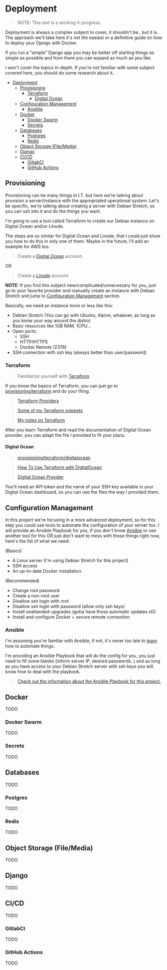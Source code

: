 # Deployment

> NOTE: This text is a working in progress.

Deployment is always a complex subject to cover, it shouldn't be.. but it is. The approach we'll take here
it's not the easiest or a definitive guide on how to deploy your Django with Docker.

If you run a "simple" Django app you may be better off starting things as simple as possible and from there
you can expand as much as you like.

I won't cover the topics in-depth. If you're not familiar with some subject covered here, you should do some
research about it.

- [Deployment](#deployment)
  - [Provisioning](#provisioning)
    - [Terraform](#terraform)
      - [Digital Ocean](#digital-ocean)
  - [Configuration Management](#configuration-management)
    - [Ansible](#ansible)
  - [Docker](#docker)
    - [Docker Swarm](#docker-swarm)
    - [Secrets](#secrets)
  - [Databases](#databases)
    - [Postgres](#postgres)
    - [Redis](#redis)
  - [Object Storage (File/Media)](#object-storage-filemedia)
  - [Django](#django)
  - [CI/CD](#cicd)
    - [GitlabCI](#gitlabci)
    - [GitHub Actions](#github-actions)

## Provisioning

Provisioning can be many things in I.T. but here we're talking about provision a server/instance with the
appropriated operational system. Let's be specific, we're talking about creating a server with Debian Stretch,
so you can ssh into it and do the things you want.

I'm going to use a tool called Terraform to create our Debian instance on Digital Ocean and/or Linode.

The steps are so similar for Digital Ocean and Linode, that I could just show you how to do this in only one
of them. Maybe in the future, I'll add an example for AWS too.

> Create a [Digital Ocean](https://m.do.co/c/6c759c705865) account.

OR

> Create a [Linode](https://www.linode.com/?r=f89d7040a73d83627bd6e7490244b280015354d9) account.

**NOTE:** If you find this subject new/complicated/unnecessary for you, just go to your favorite provider
and manually create an instance with Debian Stretch and jump to [Configuration Management](#configuration-management) section.

Basically, we need an instance more or less like this:

- Debian Stretch (You can go with Ubuntu, Alpine, whatever, as long as you know your way around the distro)
- Basic resources like 1GB RAM, 1CPU...
- Open ports:
  - SSH
  - HTTP/HTTPS
  - Docker Remote (2376)
- SSH connection with ssh key (always better than user/password)

### Terraform

> Familiarize yourself with [Terraform](https://www.terraform.io).

If you know the basics of Terraform, you can just go to [provisioning/terraform](provisioning/terraform) and
do your thing.

> [Terraform Providers](https://www.terraform.io/docs/providers/index.html)

> [Some of my Terraform snippets](https://github.com/douglasmiranda/lab/tree/master/terraform)

> [My notes on Terraform](https://gist.github.com/douglasmiranda/ec2baf28d8cb7215d4033de3aad17025)

After you learn Terraform and read the documentation of Digital Ocean provider, you can adapt the file
I provided to fit your plans.

#### Digital Ocean

> [provisioning/terraform/digitalocean](provisioning/terraform/digitalocean)

> [How To Use Terraform with DigitalOcean](https://www.digitalocean.com/community/tutorials/how-to-use-terraform-with-digitalocean)

> [Digital Ocean Provider](https://www.terraform.io/docs/providers/do/index.html)

You'll need an API token and the name of your SSH key available in your Digital Ocean dashboard, so you can use the files the way I provided them.

## Configuration Management

In this project we're focusing in a more advanced deployment, so for this step you could use tools to
automate the configuration of your server too. I will provide an Ansible Playbook for you, if you don't
know [Ansible](https://www.ansible.com/) or use another tool for this OR just don't want to mess with those
things right now, here's the list of what we need:

(Basics)
- A Linux server (I'm using Debian Stretch for this project)
- SSH access
- An up-to-date Docker installation.

(Recommended)
- Change root password
- Create a non-root user
- Disallow ssh login with root 
- Disallow ssh login with password (allow only ssh keys)
- Install unattended-upgrades (gotta have those automatic updates xD)
- Install and configure Docker + secure remote connection

### Ansible

I'm assuming you're familiar with Ansible, if not, it's never too late to [learn](https://www.ansible.com/resources/get-started) how to automate things.

I'm providing an Ansible Playbook that will do the config for you, you just need to fill some blanks
(inform server IP, desired passwords..) and as long as you have access to your Debian Stretch server
with ssh keys you will know how to deal with the playbook.

> [Check out the information about the Ansible Playbook for this project.](provisioning/ansible)

## Docker

TODO

### Docker Swarm

TODO

### Secrets

TODO

## Databases

TODO

### Postgres

TODO

### Redis

TODO

## Object Storage (File/Media)

TODO

## Django

TODO

## CI/CD

TODO

### GitlabCI

TODO

### GitHub Actions

TODO
